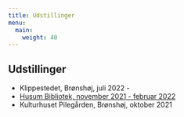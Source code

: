 ```yaml
---
title: Udstillinger
menu:
  main:
    weight: 40
---
```


## Udstillinger

- Klippestedet, Brønshøj, juli 2022 - 
- [Husum Bibliotek, november 2021 - februar 2022](https://bibliotek.kk.dk/bibliotek/husum/arrangementer/)
- Kulturhuset Pilegården, Brønshøj, oktober 2021
